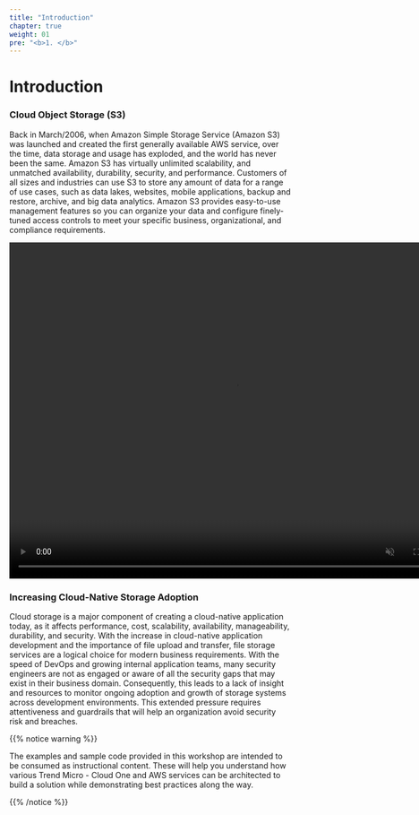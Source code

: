 ```yaml
---
title: "Introduction"
chapter: true
weight: 01
pre: "<b>1. </b>"
---
```

# Introduction

### Cloud Object Storage (S3)

Back in March/2006, when Amazon Simple Storage Service (Amazon S3) was launched and created the first generally available AWS service, over the time, data storage and usage has exploded, and the world has never been the same. Amazon S3 has virtually unlimited scalability, and unmatched availability, durability, security, and performance. Customers of all sizes and industries can use S3 to store any amount of data for a range of use cases, such as data lakes, websites, mobile applications, backup and restore, archive, and big data analytics. Amazon S3 provides easy-to-use management features so you can organize your data and configure finely-tuned access controls to meet your specific business, organizational, and compliance requirements.

<video width="800" height="600" autoplay muted>
<source src="/images/s3.mp4" type="video/mp4">
</video>

### Increasing Cloud-Native Storage Adoption

Cloud storage is a major component of creating a cloud-native application today, as it affects performance, cost, scalability, availability, manageability, durability, and security. With the increase in cloud-native application development and the importance of file upload and transfer, file storage services are a logical choice for modern business requirements. With the speed of DevOps and growing internal application teams, many security engineers are not as engaged or aware of all the security gaps that may exist in their business domain. Consequently, this leads to a lack of insight and resources to monitor ongoing adoption and growth of storage systems across development environments. This extended pressure requires attentiveness and guardrails that will help an organization avoid security risk and breaches.

{{% notice warning %}}
<p style='text-align: left;'>
The examples and sample code provided in this workshop are intended to be consumed as instructional content. These will help you understand how various Trend Micro - Cloud One and AWS services can be architected to build a solution while demonstrating best practices along the way.
</p>
{{% /notice %}}